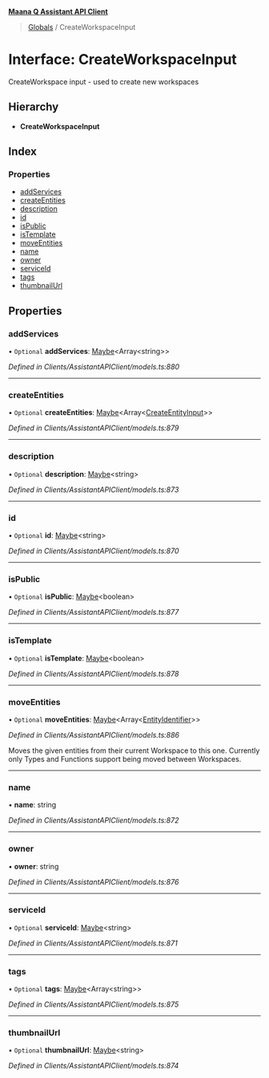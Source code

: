 **[Maana Q Assistant API Client](../README.md)**

> [Globals](../README.md) / CreateWorkspaceInput

# Interface: CreateWorkspaceInput

CreateWorkspace input - used to create new workspaces

## Hierarchy

* **CreateWorkspaceInput**

## Index

### Properties

* [addServices](createworkspaceinput.md#addservices)
* [createEntities](createworkspaceinput.md#createentities)
* [description](createworkspaceinput.md#description)
* [id](createworkspaceinput.md#id)
* [isPublic](createworkspaceinput.md#ispublic)
* [isTemplate](createworkspaceinput.md#istemplate)
* [moveEntities](createworkspaceinput.md#moveentities)
* [name](createworkspaceinput.md#name)
* [owner](createworkspaceinput.md#owner)
* [serviceId](createworkspaceinput.md#serviceid)
* [tags](createworkspaceinput.md#tags)
* [thumbnailUrl](createworkspaceinput.md#thumbnailurl)

## Properties

### addServices

• `Optional` **addServices**: [Maybe](../README.md#maybe)\<Array\<string>>

*Defined in Clients/AssistantAPIClient/models.ts:880*

___

### createEntities

• `Optional` **createEntities**: [Maybe](../README.md#maybe)\<Array\<[CreateEntityInput](createentityinput.md)>>

*Defined in Clients/AssistantAPIClient/models.ts:879*

___

### description

• `Optional` **description**: [Maybe](../README.md#maybe)\<string>

*Defined in Clients/AssistantAPIClient/models.ts:873*

___

### id

• `Optional` **id**: [Maybe](../README.md#maybe)\<string>

*Defined in Clients/AssistantAPIClient/models.ts:870*

___

### isPublic

• `Optional` **isPublic**: [Maybe](../README.md#maybe)\<boolean>

*Defined in Clients/AssistantAPIClient/models.ts:877*

___

### isTemplate

• `Optional` **isTemplate**: [Maybe](../README.md#maybe)\<boolean>

*Defined in Clients/AssistantAPIClient/models.ts:878*

___

### moveEntities

• `Optional` **moveEntities**: [Maybe](../README.md#maybe)\<Array\<[EntityIdentifier](entityidentifier.md)>>

*Defined in Clients/AssistantAPIClient/models.ts:886*

Moves the given entities from their current Workspace to this one.
Currently only Types and Functions support being moved between Workspaces.

___

### name

•  **name**: string

*Defined in Clients/AssistantAPIClient/models.ts:872*

___

### owner

•  **owner**: string

*Defined in Clients/AssistantAPIClient/models.ts:876*

___

### serviceId

• `Optional` **serviceId**: [Maybe](../README.md#maybe)\<string>

*Defined in Clients/AssistantAPIClient/models.ts:871*

___

### tags

• `Optional` **tags**: [Maybe](../README.md#maybe)\<Array\<string>>

*Defined in Clients/AssistantAPIClient/models.ts:875*

___

### thumbnailUrl

• `Optional` **thumbnailUrl**: [Maybe](../README.md#maybe)\<string>

*Defined in Clients/AssistantAPIClient/models.ts:874*
